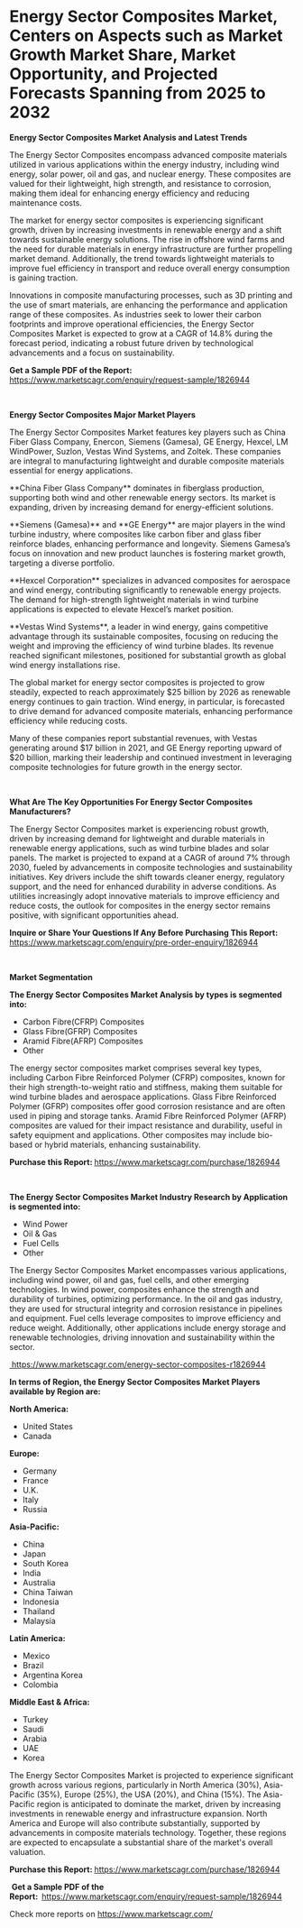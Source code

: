 <p><h1>Energy Sector Composites Market, Centers on Aspects such as Market Growth Market Share, Market Opportunity, and Projected Forecasts Spanning from 2025 to 2032</h1></p><p><strong>Energy Sector Composites Market Analysis and Latest Trends</strong></p>
<p><p>The Energy Sector Composites encompass advanced composite materials utilized in various applications within the energy industry, including wind energy, solar power, oil and gas, and nuclear energy. These composites are valued for their lightweight, high strength, and resistance to corrosion, making them ideal for enhancing energy efficiency and reducing maintenance costs.</p><p>The market for energy sector composites is experiencing significant growth, driven by increasing investments in renewable energy and a shift towards sustainable energy solutions. The rise in offshore wind farms and the need for durable materials in energy infrastructure are further propelling market demand. Additionally, the trend towards lightweight materials to improve fuel efficiency in transport and reduce overall energy consumption is gaining traction.</p><p>Innovations in composite manufacturing processes, such as 3D printing and the use of smart materials, are enhancing the performance and application range of these composites. As industries seek to lower their carbon footprints and improve operational efficiencies, the Energy Sector Composites Market is expected to grow at a CAGR of 14.8% during the forecast period, indicating a robust future driven by technological advancements and a focus on sustainability.</p></p>
<p><strong>Get a Sample PDF of the Report:&nbsp;</strong> <a href="https://www.marketscagr.com/enquiry/request-sample/1826944?utm_campaign=3442&utm_medium=2&utm_source=Github&utm_content=ia&utm_term=03042025&utm_id=energy-sector-composites">https://www.marketscagr.com/enquiry/request-sample/1826944</a></p>
<p>&nbsp;</p>
<p><strong>Energy Sector Composites Major Market Players</strong></p>
<p><p>The Energy Sector Composites Market features key players such as China Fiber Glass Company, Enercon, Siemens (Gamesa), GE Energy, Hexcel, LM WindPower, Suzlon, Vestas Wind Systems, and Zoltek. These companies are integral to manufacturing lightweight and durable composite materials essential for energy applications.</p><p>**China Fiber Glass Company** dominates in fiberglass production, supporting both wind and other renewable energy sectors. Its market is expanding, driven by increasing demand for energy-efficient solutions.</p><p>**Siemens (Gamesa)** and **GE Energy** are major players in the wind turbine industry, where composites like carbon fiber and glass fiber reinforce blades, enhancing performance and longevity. Siemens Gamesa’s focus on innovation and new product launches is fostering market growth, targeting a diverse portfolio.</p><p>**Hexcel Corporation** specializes in advanced composites for aerospace and wind energy, contributing significantly to renewable energy projects. The demand for high-strength lightweight materials in wind turbine applications is expected to elevate Hexcel’s market position.</p><p>**Vestas Wind Systems**, a leader in wind energy, gains competitive advantage through its sustainable composites, focusing on reducing the weight and improving the efficiency of wind turbine blades. Its revenue reached significant milestones, positioned for substantial growth as global wind energy installations rise.</p><p>The global market for energy sector composites is projected to grow steadily, expected to reach approximately $25 billion by 2026 as renewable energy continues to gain traction. Wind energy, in particular, is forecasted to drive demand for advanced composite materials, enhancing performance efficiency while reducing costs.</p><p>Many of these companies report substantial revenues, with Vestas generating around $17 billion in 2021, and GE Energy reporting upward of $20 billion, marking their leadership and continued investment in leveraging composite technologies for future growth in the energy sector.</p></p>
<p>&nbsp;</p>
<p><strong>What Are The Key Opportunities For Energy Sector Composites Manufacturers?</strong></p>
<p><p>The Energy Sector Composites market is experiencing robust growth, driven by increasing demand for lightweight and durable materials in renewable energy applications, such as wind turbine blades and solar panels. The market is projected to expand at a CAGR of around 7% through 2030, fueled by advancements in composite technologies and sustainability initiatives. Key drivers include the shift towards cleaner energy, regulatory support, and the need for enhanced durability in adverse conditions. As utilities increasingly adopt innovative materials to improve efficiency and reduce costs, the outlook for composites in the energy sector remains positive, with significant opportunities ahead.</p></p>
<p><strong>Inquire or Share Your Questions If Any Before Purchasing This Report:</strong> <a href="https://www.marketscagr.com/enquiry/pre-order-enquiry/1826944?utm_campaign=3442&utm_medium=2&utm_source=Github&utm_content=ia&utm_term=03042025&utm_id=energy-sector-composites">https://www.marketscagr.com/enquiry/pre-order-enquiry/1826944</a></p>
<p>&nbsp;</p>
<p><strong>Market Segmentation</strong></p>
<p><strong>The Energy Sector Composites Market Analysis by types is segmented into:</strong></p>
<p><ul><li>Carbon Fibre(CFRP) Composites</li><li>Glass Fibre(GFRP) Composites</li><li>Aramid Fibre(AFRP) Composites</li><li>Other</li></ul></p>
<p><p>The energy sector composites market comprises several key types, including Carbon Fibre Reinforced Polymer (CFRP) composites, known for their high strength-to-weight ratio and stiffness, making them suitable for wind turbine blades and aerospace applications. Glass Fibre Reinforced Polymer (GFRP) composites offer good corrosion resistance and are often used in piping and storage tanks. Aramid Fibre Reinforced Polymer (AFRP) composites are valued for their impact resistance and durability, useful in safety equipment and applications. Other composites may include bio-based or hybrid materials, enhancing sustainability.</p></p>
<p><strong>Purchase this Report:&nbsp;</strong><a href="https://www.marketscagr.com/purchase/1826944?utm_campaign=3442&utm_medium=2&utm_source=Github&utm_content=ia&utm_term=03042025&utm_id=energy-sector-composites">https://www.marketscagr.com/purchase/1826944</a></p>
<p>&nbsp;</p>
<p><strong>The Energy Sector Composites Market Industry Research by Application is segmented into:</strong></p>
<p><ul><li>Wind Power</li><li>Oil & Gas</li><li>Fuel Cells</li><li>Other</li></ul></p>
<p><p>The Energy Sector Composites Market encompasses various applications, including wind power, oil and gas, fuel cells, and other emerging technologies. In wind power, composites enhance the strength and durability of turbines, optimizing performance. In the oil and gas industry, they are used for structural integrity and corrosion resistance in pipelines and equipment. Fuel cells leverage composites to improve efficiency and reduce weight. Additionally, other applications include energy storage and renewable technologies, driving innovation and sustainability within the sector.</p></p>
<p><a href="https://www.marketscagr.com/energy-sector-composites-r1826944?utm_campaign=3442&utm_medium=2&utm_source=Github&utm_content=ia&utm_term=03042025&utm_id=energy-sector-composites">&nbsp;https://www.marketscagr.com/energy-sector-composites-r1826944</a></p>
<p><strong>In terms of Region, the Energy Sector Composites Market Players available by Region are:</strong></p>
<p>
    <p> <strong> North America: </strong>
        <ul>
            <li>United States</li>
            <li>Canada</li>
        </ul>
        </p> 
    <p> <strong> Europe: </strong>
        <ul>
            <li>Germany</li>
            <li>France</li>
            <li>U.K.</li>
            <li>Italy</li>
            <li>Russia</li>
        </ul>
        </p> 
    <p> <strong> Asia-Pacific: </strong>
        <ul>
            <li>China</li>
            <li>Japan</li>
            <li>South Korea</li>
            <li>India</li>
            <li>Australia</li>
            <li>China Taiwan</li>
            <li>Indonesia</li>
            <li>Thailand</li>
            <li>Malaysia</li>
        </ul>
        </p> 
    <p> <strong> Latin America: </strong>
        <ul>
            <li>Mexico</li>
            <li>Brazil</li>
            <li>Argentina Korea</li>
            <li>Colombia</li>
        </ul>
        </p> 
    <p> <strong> Middle East & Africa: </strong>
        <ul>
            <li>Turkey</li>
            <li>Saudi</li>
            <li>Arabia</li>
            <li>UAE</li>
            <li>Korea</li>
        </ul>
    </p>
    </p>
<p><p>The Energy Sector Composites Market is projected to experience significant growth across various regions, particularly in North America (30%), Asia-Pacific (35%), Europe (25%), the USA (20%), and China (15%). The Asia-Pacific region is anticipated to dominate the market, driven by increasing investments in renewable energy and infrastructure expansion. North America and Europe will also contribute substantially, supported by advancements in composite materials technology. Together, these regions are expected to encapsulate a substantial share of the market's overall valuation.</p></p>
<p><strong>Purchase this Report: </strong><a href="https://www.marketscagr.com/purchase/1826944?utm_campaign=3442&utm_medium=2&utm_source=Github&utm_content=ia&utm_term=03042025&utm_id=energy-sector-composites">https://www.marketscagr.com/purchase/1826944</a></p>
<p>&nbsp;<strong>Get a Sample PDF of the Report:&nbsp;&nbsp;</strong><a href="https://www.marketscagr.com/enquiry/request-sample/1826944?utm_campaign=3442&utm_medium=2&utm_source=Github&utm_content=ia&utm_term=03042025&utm_id=energy-sector-composites">https://www.marketscagr.com/enquiry/request-sample/1826944</a></p>
<p><strong></strong></p>
<p>Check more reports on <a href="https://www.marketscagr.com/?utm_campaign=3442&utm_medium=2&utm_source=Github&utm_content=ia&utm_term=03042025&utm_id=energy-sector-composites">https://www.marketscagr.com/</a></p>
